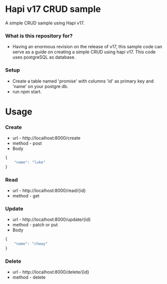 # Hapi v17 CRUD sample #

A simple CRUD sample using Hapi v17.

### What is this repository for? ###

* Having an enormous revision on the release of v17, this sample code can serve as a guide on creating a simple CRUD using hapi v17. This code uses postgreSQL as database.

### Setup ###

* Create a table named 'promise' with columns 'id' as primary key and 'name' on your postgre db.
* run npm start.

# Usage #

### Create ###
* url - http://localhost:8000/create
* method - post
* Body
```js
{
    "name": "luke"
}
```

### Read ###
* url - http://localhost:8000/read/{id}
* method - get

### Update ###
* url - http://localhost:8000/update/{id}
* method - patch or put
* Body
```js
{
    "name": "chewy"
}
```

### Delete ###
* url - http://localhost:8000/delete/{id}
* method - delete